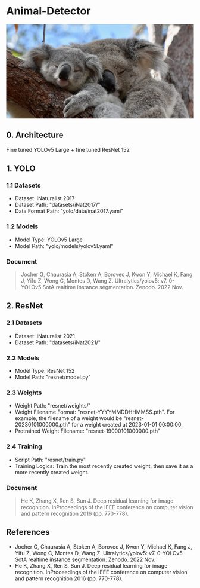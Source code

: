 # Animal-Detector

![alt text](https://github.com/ANZCalvinAI/Animal-Detector/blob/main/Koalas.jpg?raw=true)

## 0. Architecture
Fine tuned YOLOv5 Large + fine tuned ResNet 152

## 1. YOLO
### 1.1 Datasets
- Dataset: iNaturalist 2017
- Dataset Path: "datasets/iNat2017/"
- Data Format Path: "yolo/data/inat2017.yaml" 

### 1.2 Models
- Model Type: YOLOv5 Large
- Model Path: "yolo/models/yolov5l.yaml"

### Document
> Jocher G, Chaurasia A, Stoken A, Borovec J, Kwon Y, Michael K, Fang J, Yifu Z, Wong C, Montes D, Wang Z. Ultralytics/yolov5: v7. 0-YOLOv5 SotA realtime instance segmentation. Zenodo. 2022 Nov.

## 2. ResNet
### 2.1 Datasets
- Dataset: iNaturalist 2021
- Dataset Path: "datasets/iNat2021/"

### 2.2 Models
- Model Type: ResNet 152
- Model Path: "resnet/model.py"

### 2.3 Weights
- Weight Path: "resnet/weights/"
- Weight Filename Format: "resnet-YYYYMMDDHHMMSS.pth". For example, the filename of a weight would be "resnet-20230101000000.pth" for a weight created at 2023-01-01 00:00:00.
- Pretrained Weight Filename: "resnet-19000101000000.pth"

### 2.4 Training
- Script Path: "resnet/train.py"
- Training Logics: Train the most recently created weight, then save it as a more recently created weight.

### Document
> He K, Zhang X, Ren S, Sun J. Deep residual learning for image recognition. InProceedings of the IEEE conference on computer vision and pattern recognition 2016 (pp. 770-778).

## References
- Jocher G, Chaurasia A, Stoken A, Borovec J, Kwon Y, Michael K, Fang J, Yifu Z, Wong C, Montes D, Wang Z. Ultralytics/yolov5: v7. 0-YOLOv5 SotA realtime instance segmentation. Zenodo. 2022 Nov.
- He K, Zhang X, Ren S, Sun J. Deep residual learning for image recognition. InProceedings of the IEEE conference on computer vision and pattern recognition 2016 (pp. 770-778).
